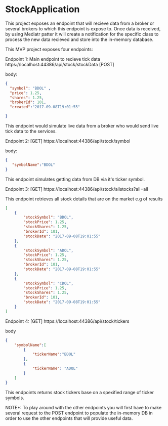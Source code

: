 # StockApplication

 This project exposes an endpoint that will recieve data from a broker or several brokers to which this endpoint is expose to.
 Once data is received, by using Mediatr patter it will create a notification for the specific class to process the new data recieved
 and store into the in-memory database.
 
 This MVP project exposes four endpoints:
 
 Endpoint 1:
 Main endpoint to recieve tick data
 https://localhost:44386/api/stock/stockData
 [POST]
 
 body:
 ```json
 {
   "symbol": "BDOL" ,
   "price": 1.25,
   "shares": 1.25,
   "brokerId": 101,
   "created":"2017-09-08T19:01:55"

}
```
This endpoint would simulate live data from a broker who would send live tick data to the services.

Endpoint 2:
[GET]
https://localhost:44386/api/stock/symbol

body:
```json
{
   "symbolName":"BDOL"
}
```

This endpoint simulates getting data from DB via it's ticker symbol.

Endpoint 3:
[GET]
https://localhost:44386/api/stock/allstocks?all=all

This endpoint retrieves all stock details that are on the market
e.g of results
```json
[
    {
        "stockSymbol": "BDOL",
        "stockPrice": 1.25,
        "stockShares": 1.25,
        "brokerId": 101,
        "stockDate": "2017-09-08T19:01:55"
    },
    {
        "stockSymbol": "ADOL",
        "stockPrice": 1.25,
        "stockShares": 1.25,
        "brokerId": 101,
        "stockDate": "2017-09-08T19:01:55"
    },
    {
        "stockSymbol": "CDOL",
        "stockPrice": 1.25,
        "stockShares": 1.25,
        "brokerId": 101,
        "stockDate": "2017-09-08T19:01:55"
    }
]
```

Endpoint 4:
[GET]
https://localhost:44386/api/stock/tickers

body
```json
{
    "symbolName":[
        {
            "tickerName":"BDOL"
        },
        {
            "tickerName": "ADOL"
        }
    ]
}
```

This endpoints returns stock tickers base on a spexified range of ticker symbols.

NOTE*: To play around with the other endpoints you will first have to make several request to the POST endpoint to populate the in-memory DB in order to use the 
other endpoints that will provide useful data.


